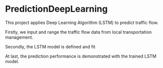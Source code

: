 # PredictionDeepLearning
This project applies Deep Learning Algorithm (LSTM) to predict traffic flow.

Firstly, we input and range the traffic flow data from local transportation management.

Secondly, the LSTM model is defined and fit

At last, the prediction performance is demonstrated with the trained LSTM model.
